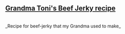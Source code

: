 ## [Grandma Toni's Beef Jerky recipe](https://www.allrecipes.com/personal-recipe/64772457/grandma-tonis-beef-jerky/)  
</br>
_Recipe for beef-jerky that my Grandma used to make_  
